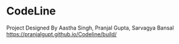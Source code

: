 # CodeLine
 
 Project Designed By Aastha Singh, Pranjal Gupta, Sarvagya Bansal
https://pranjalgupt.github.io/Codeline/build/
